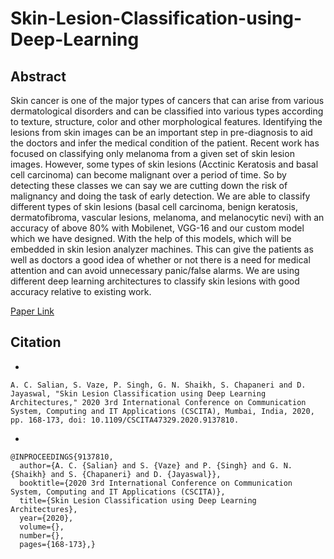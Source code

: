 # Skin-Lesion-Classification-using-Deep-Learning


## Abstract
Skin cancer is one of the major types of cancers that can arise from various dermatological disorders and can be classified into various types according to texture, structure, color and other morphological features. Identifying the lesions from skin images can be an important step in pre-diagnosis to aid the doctors and infer the medical condition of the patient. Recent work has focused on classifying only melanoma from a given set of skin lesion images. However, some types of skin lesions (Acctinic Keratosis and basal cell carcinoma) can become malignant over a period of time. So by detecting these classes we can say we are cutting down the risk of malignancy and doing the task of early detection. We are able to classify different types of skin lesions (basal cell carcinoma, benign keratosis, dermatofibroma, vascular lesions, melanoma, and melanocytic nevi) with an accuracy of above 80% with Mobilenet, VGG-16 and our custom model which we have designed. With the help of this models, which will be embedded in skin lesion analyzer machines. This can give the patients as well as doctors a good idea of whether or not there is a need for medical attention and can avoid unnecessary panic/false alarms. We are using different deep learning architectures to classify skin lesions with good accuracy relative to existing work.



[Paper Link](https://ieeexplore.ieee.org/document/9137810)


## Citation

*
```
A. C. Salian, S. Vaze, P. Singh, G. N. Shaikh, S. Chapaneri and D. Jayaswal, "Skin Lesion Classification using Deep Learning Architectures," 2020 3rd International Conference on Communication System, Computing and IT Applications (CSCITA), Mumbai, India, 2020, pp. 168-173, doi: 10.1109/CSCITA47329.2020.9137810.
```

* 
```
@INPROCEEDINGS{9137810,
  author={A. C. {Salian} and S. {Vaze} and P. {Singh} and G. N. {Shaikh} and S. {Chapaneri} and D. {Jayaswal}},
  booktitle={2020 3rd International Conference on Communication System, Computing and IT Applications (CSCITA)}, 
  title={Skin Lesion Classification using Deep Learning Architectures}, 
  year={2020},
  volume={},
  number={},
  pages={168-173},}
```
